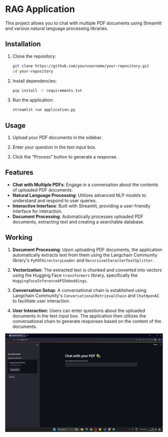 # RAG Application 

This project allows you to chat with multiple PDF documents using Streamlit and various natural language processing libraries.

## Installation

1. Clone the repository:

    ```bash
    git clone https://github.com/yourusername/your-repository.git
    cd your-repository
    ```

2. Install dependencies:

    ```bash
    pip install -r requirements.txt
    ```

3. Run the application:

    ```bash
    streamlit run application.py
    ```

## Usage

1. Upload your PDF documents in the sidebar.

2. Enter your question in the text input box.

3. Click the "Process" button to generate a response.

## Features

- **Chat with Multiple PDFs**: Engage in a conversation about the contents of uploaded PDF documents.
- **Natural Language Processing**: Utilizes advanced NLP models to understand and respond to user queries.
- **Interactive Interface**: Built with Streamlit, providing a user-friendly interface for interaction.
- **Document Processing**: Automatically processes uploaded PDF documents, extracting text and creating a searchable database.

## Working

1. **Document Processing**: Upon uploading PDF documents, the application automatically extracts text from them using the Langchain Community library's `PyPDFDirectoryLoader` and `RecursiveCharacterTextSplitter`.

2. **Vectorization**: The extracted text is chunked and converted into vectors using the Hugging Face `transformers` library, specifically the `HuggingFaceInferenceAPIEmbeddings`.

3. **Conversation Setup**: A conversational chain is established using Langchain Community's `ConversationalRetrievalChain` and `ChatOpenAI` to facilitate user interaction.

4. **User Interaction**: Users can enter questions about the uploaded documents in the text input box. The application then utilizes the conversational chain to generate responses based on the content of the documents.



![Screenshot](Screenshot(100).png)
